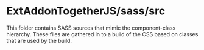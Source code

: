 # ExtAddonTogetherJS/sass/src

This folder contains SASS sources that mimic the component-class hierarchy. These files
are gathered in to a build of the CSS based on classes that are used by the build.
